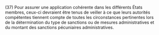 (37) Pour assurer une application cohérente dans les différents États membres, ceux-ci devraient être tenus de veiller à ce que leurs autorités compétentes tiennent compte de toutes les circonstances pertinentes lors de la détermination du type de sanctions ou de mesures administratives et du montant des sanctions pécuniaires administratives.